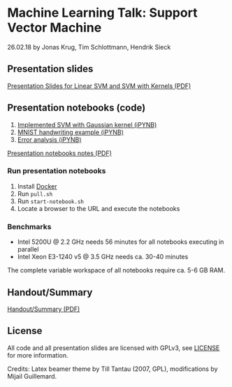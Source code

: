 # Machine Learning Talk: Support Vector Machine

26.02.18 by Jonas Krug, Tim Schlottmann, Hendrik Sieck

## Presentation slides

[Presentation Slides for Linear SVM and SVM with Kernels (PDF)](https://github.com/NIPE-SYSTEMS/support-vector-machine/blob/master/slides/svm.pdf)

## Presentation notebooks (code)

1. [Implemented SVM with Gaussian kernel (iPYNB)](https://github.com/NIPE-SYSTEMS/support-vector-machine/blob/master/Support%20Vector%20Machine.ipynb)
2. [MNIST handwriting example (iPYNB)](https://github.com/NIPE-SYSTEMS/support-vector-machine/blob/master/Handwriting.ipynb)
3. [Error analysis (iPYNB)](https://github.com/NIPE-SYSTEMS/support-vector-machine/blob/master/Error%20Analysis.ipynb)

[Presentation notebooks notes (PDF)](https://github.com/NIPE-SYSTEMS/support-vector-machine/blob/master/presentation-notes.pdf)

### Run presentation notebooks

1. Install [Docker](https://www.docker.com)
2. Run `pull.sh`
3. Run `start-notebook.sh`
4. Locate a browser to the URL and execute the notebooks

### Benchmarks

* Intel 5200U @ 2.2 GHz needs 56 minutes for all notebooks executing in parallel
* Intel Xeon E3-1240 v5 @ 3.5 GHz needs ca. 30-40 minutes

The complete variable workspace of all notebooks require ca. 5-6 GB RAM.

## Handout/Summary

[Handout/Summary (PDF)](https://github.com/NIPE-SYSTEMS/support-vector-machine/blob/master/submission/submission.pdf)

## License

All code and all presentation slides are licensed with GPLv3, see [LICENSE](https://github.com/NIPE-SYSTEMS/support-vector-machine/blob/master/LICENSE) for more information.

Credits: Latex beamer theme by Till Tantau (2007, GPL), modifications by Mijail Guillemard.
